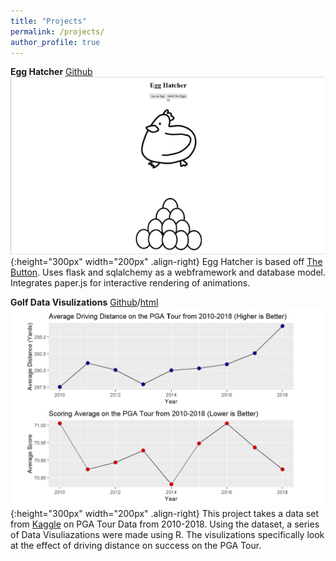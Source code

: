 ```yaml
---
title: "Projects"
permalink: /projects/
author_profile: true
---
```


**Egg Hatcher**
[Github](https://github.com/zatchliu/Egg_Hatcher)
![egg](/assets/images/egg_hatcher_clip_.gif "title"){:height="300px" width="200px" .align-right}
Egg Hatcher is based off [The Button](https://en.wikipedia.org/wiki/The_Button_(Reddit)). Uses flask and sqlalchemy as a webframework and database model. Integrates paper.js for interactive rendering of animations.



**Golf Data Visulizations**
[Github](https://github.com/zatchliu/GolfDataVis)/[html](/assets/images/golfDataVis.html)
![vis](/assets/images/vis_screen.jpg "title"){:height="300px" width="200px" .align-right}
This project takes a data set from [Kaggle](https://www.kaggle.com/datasets/jmpark746/pga-tour-data-2010-2018) on PGA Tour Data from 2010-2018. Using the dataset, a series of Data Visuliazations were made using R. The visulizations specifically look at the effect of driving distance on success on the PGA Tour.

